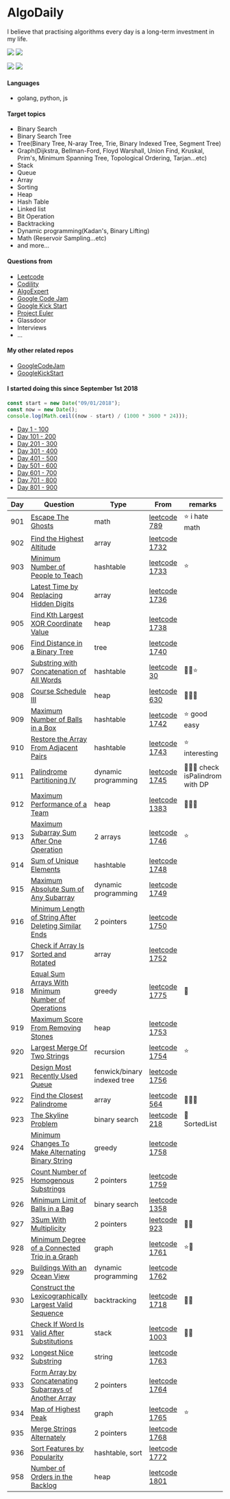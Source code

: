 # AlgoDaily

I believe that practising algorithms every day is a long-term investment in my life.

[![](https://img.shields.io/badge/dynamic/json?style=flat&labelColor=black&color=green&label=Solved&query=solvedOverTotal&url=https%3A%2F%2Fleetcode-badge.vercel.app%2Fapi%2Fusers%2Fcalvinchankf&logo=leetcode&logoColor=yellow)](https://leetcode.com/calvinchankf/)
[![](https://img.shields.io/badge/dynamic/json?style=flat&labelColor=black&color=green&label=Ranking&query=ranking&url=https%3A%2F%2Fleetcode-badge.vercel.app%2Fapi%2Fusers%2Fcalvinchankf&logo=leetcode&logoColor=yellow)](https://leetcode.com/calvinchankf/)

![](https://badges.pufler.dev/created/calvinchankf/algodaily)
![](https://badges.pufler.dev/updated/calvinchankf/algodaily)

#### Languages

-   golang, python, js

#### Target topics

-   Binary Search
-   Binary Search Tree
-   Tree(Binary Tree, N-aray Tree, Trie, Binary Indexed Tree, Segment Tree)
-   Graph(Dijkstra, Bellman-Ford, Floyd Warshall, Union Find, Kruskal, Prim's, Minimum Spanning Tree, Topological Ordering, Tarjan...etc)
-   Stack
-   Queue
-   Array
-   Sorting
-   Heap
-   Hash Table
-   Linked list
-   Bit Operation
-   Backtracking
-   Dynamic programming(Kadan's, Binary Lifting)
-   Math (Reservoir Sampling...etc)
-   and more...

#### Questions from

-   [Leetcode](https://leetcode.com)
-   [Codility](https://app.codility.com/programmers/lessons/)
-   [AlgoExpert](https://www.algoexpert.io)
-   [Google Code Jam](https://codingcompetitions.withgoogle.com/codejam)
-   [Google Kick Start](https://codingcompetitions.withgoogle.com/kickstart/)
-   [Project Euler](https://projecteuler.net)
-   Glassdoor
-   Interviews
-   ...

#### My other related repos

-   [GoogleCodeJam](https://github.com/calvinchankf/GoogleCodeJam)
-   [GoogleKickStart](https://github.com/calvinchankf/GoogleKickStart)

#### I started doing this since September 1st 2018

```js
const start = new Date("09/01/2018");
const now = new Date();
console.log(Math.ceil((now - start) / (1000 * 3600 * 24)));
```

-   [Day 1 - 100](./markdowns/day1-100.md)
-   [Day 101 - 200](./markdowns/day101-200.md)
-   [Day 201 - 300](./markdowns/day201-300.md)
-   [Day 301 - 400](./markdowns/day301-400.md)
-   [Day 401 - 500](./markdowns/day401-500.md)
-   [Day 501 - 600](./markdowns/day501-600.md)
-   [Day 601 - 700](./markdowns/day601-700.md)
-   [Day 701 - 800](./markdowns/day701-800.md)
-   [Day 801 - 900](./markdowns/day801-900.md)

| Day | Question                                                                                                                        | Type                        | From                                                                                                   | remarks                          |
| --- | ------------------------------------------------------------------------------------------------------------------------------- | --------------------------- | ------------------------------------------------------------------------------------------------------ | -------------------------------- |
| 901 | [Escape The Ghosts](/leetcode/789-escape-the-ghosts)                                                                            | math                        | [leetcode 789](https://leetcode.com/problems/escape-the-ghosts/)                                       | ⭐️ i hate math                  |
| 902 | [Find the Highest Altitude](/leetcode/1732-find-the-highest-altitude)                                                           | array                       | [leetcode 1732](https://leetcode.com/problems/find-the-highest-altitude/)                              |                                  |
| 903 | [Minimum Number of People to Teach](/leetcode/1733-minimum-number-of-people-to-teach)                                           | hashtable                   | [leetcode 1733](https://leetcode.com/problems/minimum-number-of-people-to-teach/)                      | ⭐️                              |
| 904 | [Latest Time by Replacing Hidden Digits](/leetcode/1736-latest-time-by-replacing-hidden-digits)                                 | array                       | [leetcode 1736](https://leetcode.com/problems/latest-time-by-replacing-hidden-digits/)                 |                                  |
| 905 | [Find Kth Largest XOR Coordinate Value](/leetcode/1738-find-kth-largest-xor-coordinate-value)                                   | heap                        | [leetcode 1738](https://leetcode.com/problems/find-kth-largest-xor-coordinate-value/)                  |                                  |
| 906 | [Find Distance in a Binary Tree](/leetcode/1740-find-distance-in-a-binary-tree)                                                 | tree                        | [leetcode 1740](https://leetcode.com/problems/find-distance-in-a-binary-tree/)                         |                                  |
| 907 | [Substring with Concatenation of All Words](/leetcode/30-substring-with-concatenation-of-all-words)                             | hashtable                   | [leetcode 30](https://leetcode.com/problems/substring-with-concatenation-of-all-words/)                | 📌🤔⭐️                          |
| 908 | [Course Schedule III](/leetcode/630-course-schedule-iii)                                                                        | heap                        | [leetcode 630](https://leetcode.com/problems/course-schedule-iii/)                                     | 📌📌📌                           |
| 909 | [Maximum Number of Balls in a Box](/leetcode/1742-maximum-number-of-balls-in-a-box)                                             | hashtable                   | [leetcode 1742](https://leetcode.com/problems/maximum-number-of-balls-in-a-box/)                       | ⭐️ good easy                    |
| 910 | [Restore the Array From Adjacent Pairs](/leetcode/1743-restore-the-array-from-adjacent-pairs)                                   | hashtable                   | [leetcode 1743](https://leetcode.com/problems/restore-the-array-from-adjacent-pairs/)                  | ⭐️ interesting                  |
| 911 | [Palindrome Partitioning IV](/leetcode/1745-palindrome-partitioning-iv/)                                                        | dynamic programming         | [leetcode 1745](https://leetcode.com/problems/palindrome-partitioning-iv/)                             | 📌📌📌 check isPalindrom with DP |
| 912 | [Maximum Performance of a Team](/leetcode/1383-maximum-performance-of-a-team)                                                   | heap                        | [leetcode 1383](https://leetcode.com/problems/maximum-performance-of-a-team/)                          | 📌📌📌                           |
| 913 | [Maximum Subarray Sum After One Operation](/leetcode/1746-maximum-subarray-sum-after-one-operation)                             | 2 arrays                    | [leetcode 1746](https://leetcode.com/problems/maximum-subarray-sum-after-one-operation/)               | ⭐️                              |
| 914 | [Sum of Unique Elements](leetcode/1748-sum-of-unique-elements)                                                                  | hashtable                   | [leetcode 1748](https://leetcode.com/problems/sum-of-unique-elements/)                                 |                                  |
| 915 | [Maximum Absolute Sum of Any Subarray](leetcode/1749-maximum-absolute-sum-of-any-subarray)                                      | dynamic programming         | [leetcode 1749](https://leetcode.com/problems/maximum-absolute-sum-of-any-subarray/)                   |                                  |
| 916 | [Minimum Length of String After Deleting Similar Ends](leetcode/1750-minimum-length-of-string-after-deleting-similar-ends)      | 2 pointers                  | [leetcode 1750](https://leetcode.com/problems/minimum-length-of-string-after-deleting-similar-ends/)   |                                  |
| 917 | [Check if Array Is Sorted and Rotated](leetcode/1752-check-if-array-is-sorted-and-rotated)                                      | array                       | [leetcode 1752](https://leetcode.com/problems/check-if-array-is-sorted-and-rotated/)                   |                                  |
| 918 | [Equal Sum Arrays With Minimum Number of Operations](leetcode/1775-equal-sum-arrays-with-minimum-number-of-operations)          | greedy                      | [leetcode 1775](https://leetcode.com/problems/equal-sum-arrays-with-minimum-number-of-operations/)     | 📌                               |
| 919 | [Maximum Score From Removing Stones](leetcode/1753-maximum-score-from-removing-stones)                                          | heap                        | [leetcode 1753](https://leetcode.com/problems/maximum-score-from-removing-stones/)                     |                                  |
| 920 | [Largest Merge Of Two Strings](/leetcode/1754-largest-merge-of-two-strings)                                                     | recursion                   | [leetcode 1754](https://leetcode.com/problems/largest-merge-of-two-strings/)                           | ⭐️                              |
| 921 | [Design Most Recently Used Queue](/leetcode/1756-design-most-recently-used-queue)                                               | fenwick/binary indexed tree | [leetcode 1756](https://leetcode.com/problems/design-most-recently-used-queue/)                        |                                  |
| 922 | [Find the Closest Palindrome](/leetcode/564-find-the-closest-palindrome)                                                        | array                       | [leetcode 564](https://leetcode.com/problems/find-the-closest-palindrome/)                             | 📌📌📌                           |
| 923 | [The Skyline Problem](/leetcode/218-the-skyline-problem)                                                                        | binary search               | [leetcode 218](https://leetcode.com/problems/the-skyline-problem/)                                     | 📌 SortedList                    |
| 924 | [Minimum Changes To Make Alternating Binary String](/leetcode/1758-minimum-changes-to-make-alternating-binary-string)           | greedy                      | [leetcode 1758](https://leetcode.com/problems/minimum-changes-to-make-alternating-binary-string/)      |                                  |
| 925 | [Count Number of Homogenous Substrings](/leetcode/1759-count-number-of-homogenous-substrings)                                   | 2 pointers                  | [leetcode 1759](https://leetcode.com/problems/count-number-of-homogenous-substrings/)                  |                                  |
| 926 | [Minimum Limit of Balls in a Bag](/leetcode/1760-minimum-limit-of-balls-in-a-bag)                                               | binary search               | [leetcode 1358](https://leetcode.com/problems/minimum-limit-of-balls-in-a-bag/)                        |                                  |
| 927 | [3Sum With Multiplicity](/leetcode/923-3sum-with-multiplicity)                                                                  | 2 pointers                  | [leetcode 923](https://leetcode.com/problems/3sum-with-multiplicity/)                                  | 👍🏻                               |
| 928 | [Minimum Degree of a Connected Trio in a Graph](/leetcode/1761-minimum-degree-of-a-connected-trio-in-a-graph)                   | graph                       | [leetcode 1761](https://leetcode.com/problems/minimum-degree-of-a-connected-trio-in-a-graph/)          | ⭐️📌                            |
| 929 | [Buildings With an Ocean View](/leetcode/1762-buildings-with-an-ocean-view)                                                     | dynamic programming         | [leetcode 1762](https://leetcode.com/problems/buildings-with-an-ocean-view/)                           |                                  |
| 930 | [Construct the Lexicographically Largest Valid Sequence](/leetcode/1718-construct-the-lexicographically-largest-valid-sequence) | backtracking                | [leetcode 1718](https://leetcode.com/problems/construct-the-lexicographically-largest-valid-sequence/) | 👍🏻                               |
| 931 | [Check If Word Is Valid After Substitutions](/leetcode/1003-check-if-word-is-valid-after-substitutions)                         | stack                       | [leetcode 1003](https://leetcode.com/problems/check-if-word-is-valid-after-substitutions/)             | 👍🏻                               |
| 932 | [Longest Nice Substring](/leetcode/1763-longest-nice-substring)                                                                 | string                      | [leetcode 1763](https://leetcode.com/problems/longest-nice-substring/)                                 |                                  |
| 933 | [Form Array by Concatenating Subarrays of Another Array](/leetcode/1764-form-array-by-concatenating-subarrays-of-another-array) | 2 pointers | [leetcode 1764](https://leetcode.com/problems/form-array-by-concatenating-subarrays-of-another-array/) |                 |
| 934 | [Map of Highest Peak](/leetcode/1765-map-of-highest-peak)                                           | graph     | [leetcode 1765](https://leetcode.com/problems/map-of-highest-peak/)                     | ⭐️             |
| 935 | [Merge Strings Alternately](/leetcode/1768-merge-strings-alternately)                               | 2 pointers | [leetcode 1768](https://leetcode.com/problems/merge-strings-alternately/)               |                 |
| 936 | [Sort Features by Popularity](/leetcode/1772-sort-features-by-popularity)                           | hashtable, sort | [leetcode 1772](https://leetcode.com/problems/sort-features-by-popularity/)             |                 |
| 958 | [Number of Orders in the Backlog](/leetcode/1801-number-of-orders-in-the-backlog)                           | heap | [leetcode 1801](https://leetcode.com/problems/number-of-orders-in-the-backlog/)             |                 |
